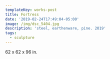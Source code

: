 ```yaml
---
templateKey: works-post
title: Fortress
date: '2019-02-24T17:49:04-05:00'
image: /img/dsc_5404.jpg
description: 'steel, earthenware, pine. 2019'
tags:
  - sculpture
---
```

62 x 62 x 96 in.
